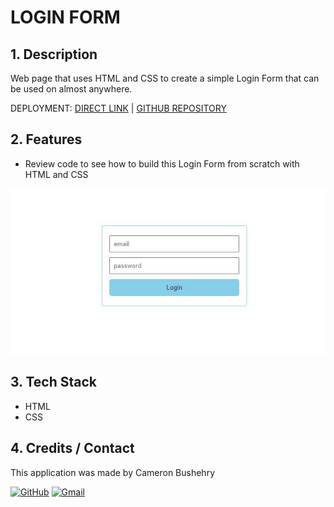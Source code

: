 # LOGIN FORM

## 1. Description
Web page that uses HTML and CSS to create a simple Login Form that can be used on almost anywhere.

DEPLOYMENT:
 [DIRECT LINK](https://cbushehry.github.io/login-form/) | [GITHUB REPOSITORY](https://github.com/cbushehry/login-form)

## 2. Features
 * Review code to see how to build this Login Form from scratch with HTML and CSS

 ![css-solar-system homepage](./assets/images/login-form.JPG)

## 3. Tech Stack
 * HTML
 * CSS

## 4. Credits / Contact
This application was made by Cameron Bushehry

  [![GitHub](https://img.shields.io/badge/github-%23121011.svg?style=for-the-badge&logo=github&logoColor=white)](https://github.com/cbushehry)
  [![Gmail](https://img.shields.io/badge/Gmail-D14836?style=for-the-badge&logo=gmail&logoColor=white)](mailto:c.bushehry@gmail.com)
